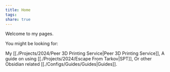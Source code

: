 ```yaml
---
title: Home
tags: 
share: true
---
```

Welcome to my pages. 

You might be looking for:

My [[./Projects/2024/Peer 3D Printing Service|Peer 3D Printing Service]],
A guide on using [[./Projects/2024/Escape From Tarkov|SPT]],
Or other Obsidian related [[./Configs/Guides/Guides|Guides]].
